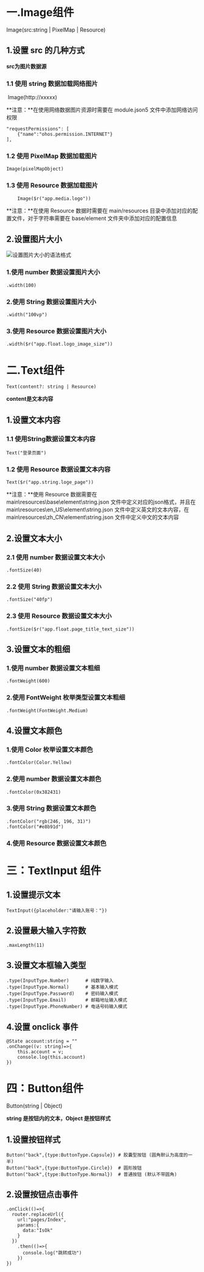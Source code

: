 # 一.Image组件

Image(src:string | PixelMap | Resource)

## 1.设置 src 的几种方式

**src为图片数据源**





### 1.1 使用 string 数据加载网络图片

​	Image(http://xxxxx)

**注意：**在使用网络数据图片资源时需要在 module.json5 文件中添加网络访问权限

```
"requestPermissions": [
	{"name":"ohos.permission.INTERNET"}
],
```

### 1.2 使用 PixelMap 数据加载图片

```
Image(pixelMapObject)
```



### 1.3 使用 Resource 数据加载图片

```
	Image($r("app.media.logo"))
```

**注意：**在使用 Resource 数据时需要在 main/resources 目录中添加对应的配置文件，对于字符串需要在 base/element 文件夹中添加对应的配置信息





## 2.设置图片大小

![设置图片大小的语法格式](D:\ArkTs\notes\笔记\mdimg\设置图片大小的语法格式.png)

### 1.使用 number 数据设置图片大小

```
.width(100)
```

### 2.使用 String 数据设置图片大小

```
.width("100vp")
```

### 3.使用 Resource 数据设置图片大小

```
.width($r("app.float.logo_image_size"))
```











# 二.Text组件

```
Text(content?: string | Resource)
```

**content是文本内容**





## 1.设置文本内容

### 1.1 使用String数据设置文本内容

```
Text("登录页面")
```

### 1.2 使用 Resource 数据设置文本内容

```
Text($r("app.string.loge_page"))
```

**注意：**使用 Resource 数据需要在 main\resources\base\element\string.json 文件中定义对应的json格式，并且在main\resources\en_US\element\string.json 文件中定义英文的文本内容，在main\resources\zh_CN\element\string.json 文件中定义中文的文本内容



## 2.设置文本大小

### 2.1 使用 number 数据设置文本大小

```
.fontSize(40)
```

### 2.2 使用 String 数据设置文本大小

```
.fontSize("40fp")
```

### 2.3 使用 Resource 数据设置文本大小

```
.fontSize($r("app.float.page_title_text_size"))
```





## 3.设置文本的粗细

### 1.使用 number 数据设置文本粗细

```
.fontWeight(600)
```

### 2.使用 FontWeight 枚举类型设置文本粗细

```
.fontWeight(FontWeight.Medium)
```





## 4.设置文本颜色

### 1.使用 Color 枚举设置文本颜色

```
.fontColor(Color.Yellow)
```

### 2.使用 number 数据设置文本颜色

```
.fontColor(0x382431)
```

### 3.使用 String 数据设置文本颜色

```
.fontColor("rgb(246, 196, 31)")
.fontColor("#e8b91d")
```

### 4.使用 Resource 数据设置文本颜色





# 三：TextInput 组件

## 1.设置提示文本

```
TextInput({placeholder:"请输入账号："})
```

## 2.设置最大输入字符数

```
.maxLength(11)
```

## 3.设置文本框输入类型

```
.type(InputType.Number)   	 # 纯数字输入
.type(InputType.Normal)   	 # 基本输入模式
.type(InputType.Password) 	 # 密码输入模式
.type(InputType.Email)    	 # 邮箱地址输入模式
.type(InputType.PhoneNumber) # 电话号码输入模式
```

## 4.设置 onclick 事件

```
@State account:string = ""
.onChange((v: string)=>{
    this.account = v;
    console.log(this.account)
})
```



# 四：Button组件

Button(string | Object)

**string 是按钮内的文本，Object 是按钮样式**

## 1.设置按钮样式

```
Button("back",{type:ButtonType.Capsule}) # 胶囊型按钮 (圆角默认为高度的一半)
Button("back",{type:ButtonType.Circle})  # 圆形按钮
Button("back",{type:ButtonType.Normal})  # 普通按钮 (默认不带圆角)
```

## 2.设置按钮点击事件

```
.onClick(()=>{
  router.replaceUrl({
    url:"pages/Index",
    params:{
      data:"IsOk"
    }
  })
    .then(()=>{
      console.log("跳转成功")
    })
})
```

















